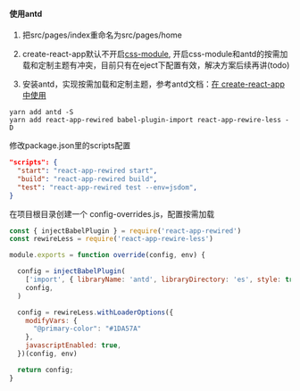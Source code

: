 #### 使用antd
1. 把src/pages/index重命名为src/pages/home

2. create-react-app默认不开启[css-module](https://github.com/css-modules/css-modules), 开启css-module和antd的按需加载和定制主题有冲突，目前只有在eject下配置有效，解决方案后续再讲(todo)

3. 安装antd，实现按需加载和定制主题，参考antd文档：[在 create-react-app 中使用](https://ant.design/docs/react/use-with-create-react-app-cn) 
```
yarn add antd -S
yarn add react-app-rewired babel-plugin-import react-app-rewire-less -D
```
修改package.json里的scripts配置
```json 
"scripts": {
  "start": "react-app-rewired start",
  "build": "react-app-rewired build",
  "test": "react-app-rewired test --env=jsdom",
}
```
在项目根目录创建一个 config-overrides.js，配置按需加载
```javascript
const { injectBabelPlugin } = require('react-app-rewired')
const rewireLess = require('react-app-rewire-less')

module.exports = function override(config, env) {

  config = injectBabelPlugin(
    ['import', { libraryName: 'antd', libraryDirectory: 'es', style: true }],
    config,
  )

  config = rewireLess.withLoaderOptions({
    modifyVars: {
      "@primary-color": "#1DA57A"
    },
    javascriptEnabled: true,
  })(config, env)

  return config;
}
```
